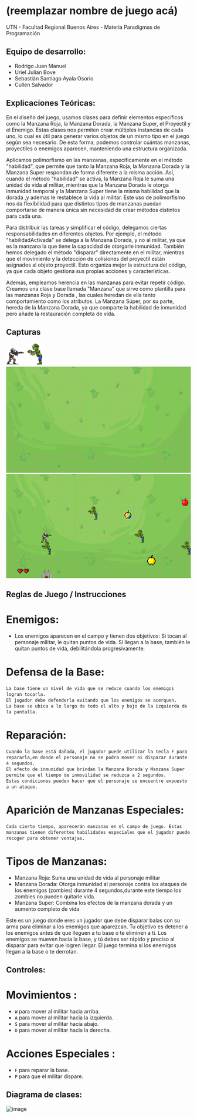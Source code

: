 #  (reemplazar nombre de juego acá) 

UTN - Facultad Regional Buenos Aires - Materia Paradigmas de Programación

## Equipo de desarrollo: 

- Rodrigo Juan Manuel 
- Uriel Julian Bove 
- Sebastián Santiago Ayala Osorio
- Cullen Salvador

## Explicaciones Teóricas: 
En el diseño del juego, usamos clases para definir elementos específicos como la Manzana Roja, la Manzana Dorada, la Manzana Super, el Proyectil y el Enemigo. Estas clases nos permiten crear múltiples instancias de cada uno, lo cual es útil para generar varios objetos de un mismo tipo en el juego según sea necesario. De esta forma, podemos controlar cuántas manzanas, proyectiles o enemigos aparecen, manteniendo una estructura organizada.

Aplicamos polimorfismo en las manzanas, específicamente en el método "habilidad", que permite que tanto la Manzana Roja, la Manzana Dorada y la Manzana Super respondan de forma diferente a la misma acción. Así, cuando el método "habilidad" se activa, la Manzana Roja le suma una unidad de vida al militar, mientras que la Manzana Dorada le otorga inmunidad temporal y la Manzana Super tiene la misma habilidad que la dorada ,y ademas le restablece la vida al militar. Este uso de polimorfismo nos da flexibilidad para que distintos tipos de manzanas puedan comportarse de manera única sin necesidad de crear métodos distintos para cada una.

Para distribuir las tareas y simplificar el código, delegamos ciertas responsabilidades en diferentes objetos. Por ejemplo, el método "habilidadActivada" se delega a la Manzana Dorada, y no al militar, ya que es la manzana la que tiene la capacidad de otorgarle inmunidad. También hemos delegado el método "disparar" directamente en el militar, mientras que el movimiento y la detección de colisiones del proyectil están asignados al objeto proyectil. Esto organiza mejor la estructura del código, ya que cada objeto gestiona sus propias acciones y características.

Además, empleamos herencia en las manzanas para evitar repetir código. Creamos una clase base llamada "Manzana" que sirve como plantilla para las manzanas Roja y Dorada , las cuales heredan de ella tanto comportamiento como los atributos. La Manzana Súper, por su parte, hereda de la Manzana Dorada, ya que comparte la habilidad de inmunidad pero añade la restauración completa de vida.


## Capturas 

![imagenSoldado](assets/Soldado.png)
![imagenEnemigo](assets/zombie2.png)
![imagenEnemigo](assets/cortado2.png)
![imagenJuego](assets/juegoScreen1.png)


## Reglas de Juego / Instrucciones

# Enemigos: 
-   Los enemigos aparecen en el campo y tienen dos objetivos:
    Si tocan al personaje militar, le quitan puntos de vida.
    Si llegan a la base, también le quitan puntos de vida, debilitándola progresivamente.

# Defensa de la Base: 
    La base tiene un nivel de vida que se reduce cuando los enemigos logran tocarla. 
    El jugador debe defenderla evitando que los enemigos se acerquen.
    La base se ubica a lo largo de todo el alto y bajo de la izquierda de la pantalla.
# Reparación: 
    Cuando la base está dañada, el jugador puede utilizar la tecla F para repararla,en donde el personaje no se podra mover ni disparar durante 4 segundos.
    El efecto de inmunidad que brindan la Manzana Dorada y Manzana Super permite que el tiempo de inmovilidad se reduzca a 2 segundos.
    Estas condiciones pueden hacer que el personaje se encuentre expuesto a un ataque.

# Aparición de Manzanas Especiales:
    Cada cierto tiempo, aparecerán manzanas en el campo de juego. Estas manzanas tienen diferentes habilidades especiales que el jugador puede recoger para obtener ventajas.

# Tipos de Manzanas:

- Manzana Roja: Suma una unidad de vida al personaje militar
- Manzana Dorada: Otorga inmunidad al personaje contra los ataques de los enemigos (zombies) durante 4 segundos,durante este tiempo los zombies no pueden quitarle vida.
- Manzana Super: Combina los efectos de la manzana dorada y un aumento completo de vida

Este es un juego donde eres un jugador que debe disparar balas con su arma para eliminar a los enemigos que aparezcan. Tu objetivo es detener a los enemigos antes de que lleguen a tu base o te eliminen a ti. Los enemigos se mueven hacia la base, y tú debes ser rápido y preciso al disparar para evitar que logren llegar. El juego termina si los enemigos llegan a la base o te derrotan.

## Controles:

# Movimientos :

- `W` para mover al militar hacia arriba.
- `A` para mover al militar hacia la izquierda.
- `S` para mover al militar hacia abajo.
- `D` para mover al militar hacia la derecha.

# Acciones Especiales :

- `F` para reparar la base.
- `P` para que el militar dispare.


## Diagrama de clases:
![image](https://github.com/user-attachments/assets/b7a554a5-940e-4e9d-9cfc-b18d4c810c61)



